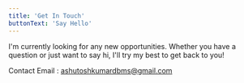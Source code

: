 ```yaml
---
title: 'Get In Touch'
buttonText: 'Say Hello'
---
```


I'm currently looking for any new opportunities. Whether you have a question or just want to say hi, I'll try my best to get back to you!

Contact Email : ashutoshkumardbms@gmail.com
